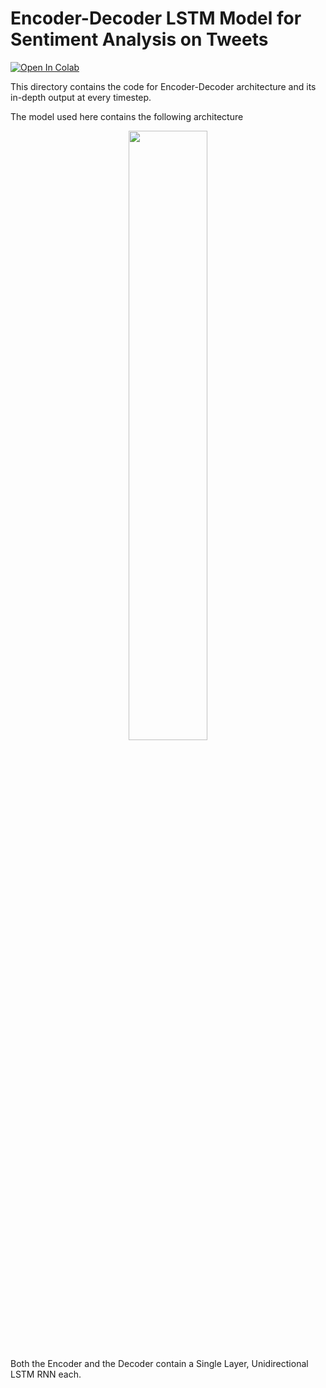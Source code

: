 # Encoder-Decoder LSTM Model for Sentiment Analysis on Tweets

[![Open In Colab](https://colab.research.google.com/assets/colab-badge.svg)](https://colab.research.google.com/github/sudo-rickroll/END2/blob/main/S6/main.ipynb)


This directory contains the code for Encoder-Decoder architecture and its in-depth output at every timestep.

The model used here contains the following architecture

<p align="center" width="100%">
    <img width="50%" src="https://user-images.githubusercontent.com/65642947/123500330-fc1b9980-d65a-11eb-94f0-1e56ad9bb27f.png"> 
</p>

Both the Encoder and the Decoder contain a Single Layer, Unidirectional LSTM RNN each.

